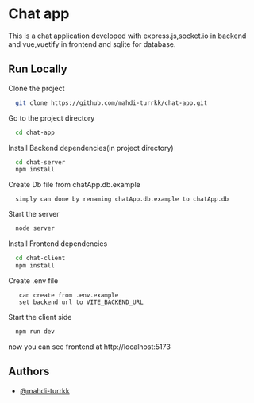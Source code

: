 
# Chat app

This is a chat application developed with express.js,socket.io in backend and vue,vuetify in frontend and sqlite for database.

## Run Locally

Clone the project

```bash
  git clone https://github.com/mahdi-turrkk/chat-app.git
```

Go to the project directory

```bash
  cd chat-app
```

Install Backend dependencies(in project directory)

```bash
  cd chat-server
  npm install
```

Create Db file from chatApp.db.example

```
  simply can done by renaming chatApp.db.example to chatApp.db
```

Start the server

```bash
  node server
```

Install Frontend dependencies

```bash
  cd chat-client
  npm install
```

Create .env file
 ```
    can create from .env.example 
    set backend url to VITE_BACKEND_URL
 ```

Start the client side

```bash
  npm run dev
```

 now you can see frontend at http://localhost:5173


## Authors

- [@mahdi-turrkk](https://www.github.com/mahdi-turrkk)

